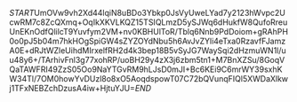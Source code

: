 $START$UmOVw9vh2Xd44lqiN8uBDo3Ybkp0JsVyUweLYad7y2123hWvpc2UcwRM7c8ZcQXmq+OqIkXKVLKQZ15TSIQLmzD5ySJWq6dHukfW8QufoRreuUnEKnOdfQlilcT9Yuvfym2VM+nv0KBHUlToR/Tblq6Nnb9PdDoiom+gRAhPH0o0pJ5b04m7hkHOgSpiGW4sZYZOYdNbu5h6AvJvZYli4eTxa0RzavfFJamzA0E+dRJtWZleUihdMIrxelfRH2d4k3bep18B5vSyJG7WaySqi2dHzmuWN1l/uu48y6+/TArhivFnl3g77xohRP/uoBH29y4zX3j6zbm5tn1+M7BnXZSu/8GoqVQaTAWFRI49ZzS05Oo9NaYTGvRM9hLJsD0mJI+Bc6KEi9C6mrWY39sxhKW34Tl/7OM0howYvDUzl8o8xO5AoqdspowT07C72bQVunqFIQl5XWDaXlkwj1TFxNEBZchDzusA4iw+HjtuYJU=$END$